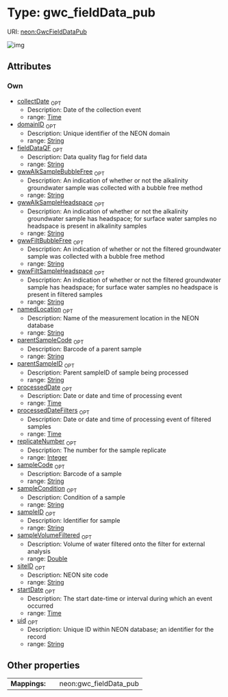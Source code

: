 
# Type: gwc_fieldData_pub




URI: [neon:GwcFieldDataPub](https://data.neonscience.org/GwcFieldDataPub)


![img](http://yuml.me/diagram/nofunky;dir:TB/class/[GwcFieldDataPub&#124;uid:string%20%3F;domainID:string%20%3F;siteID:string%20%3F;sampleID:string%20%3F;collectDate:time%20%3F;processedDate:time%20%3F;sampleVolumeFiltered:double%20%3F;startDate:time%20%3F;parentSampleID:string%20%3F;processedDateFilters:time%20%3F;sampleCode:string%20%3F;parentSampleCode:string%20%3F;sampleCondition:string%20%3F;fieldDataQF:string%20%3F;replicateNumber:integer%20%3F;namedLocation:string%20%3F;gwwAlkSampleBubbleFree:string%20%3F;gwwAlkSampleHeadspace:string%20%3F;gwwFiltBubbleFree:string%20%3F;gwwFiltSampleHeadspace:string%20%3F])

## Attributes


### Own

 * [collectDate](collectDate.md)  <sub>OPT</sub>
    * Description: Date of the collection event
    * range: [Time](types/Time.md)
 * [domainID](domainID.md)  <sub>OPT</sub>
    * Description: Unique identifier of the NEON domain
    * range: [String](types/String.md)
 * [fieldDataQF](fieldDataQF.md)  <sub>OPT</sub>
    * Description: Data quality flag for field data
    * range: [String](types/String.md)
 * [gwwAlkSampleBubbleFree](gwwAlkSampleBubbleFree.md)  <sub>OPT</sub>
    * Description: An indication of whether or not the alkalinity groundwater sample was collected with a bubble free method
    * range: [String](types/String.md)
 * [gwwAlkSampleHeadspace](gwwAlkSampleHeadspace.md)  <sub>OPT</sub>
    * Description: An indication of whether or not the alkalinity groundwater sample has headspace; for surface water samples no headspace is present in alkalinity samples
    * range: [String](types/String.md)
 * [gwwFiltBubbleFree](gwwFiltBubbleFree.md)  <sub>OPT</sub>
    * Description: An indication of whether or not the filtered groundwater sample was collected with a bubble free method
    * range: [String](types/String.md)
 * [gwwFiltSampleHeadspace](gwwFiltSampleHeadspace.md)  <sub>OPT</sub>
    * Description: An indication of whether or not the filtered groundwater sample has headspace; for surface water samples no headspace is present in filtered samples
    * range: [String](types/String.md)
 * [namedLocation](namedLocation.md)  <sub>OPT</sub>
    * Description: Name of the measurement location in the NEON database
    * range: [String](types/String.md)
 * [parentSampleCode](parentSampleCode.md)  <sub>OPT</sub>
    * Description: Barcode of a parent sample
    * range: [String](types/String.md)
 * [parentSampleID](parentSampleID.md)  <sub>OPT</sub>
    * Description: Parent sampleID of sample being processed
    * range: [String](types/String.md)
 * [processedDate](processedDate.md)  <sub>OPT</sub>
    * Description: Date or date and time of processing event
    * range: [Time](types/Time.md)
 * [processedDateFilters](processedDateFilters.md)  <sub>OPT</sub>
    * Description: Date or date and time of processing event of filtered samples
    * range: [Time](types/Time.md)
 * [replicateNumber](replicateNumber.md)  <sub>OPT</sub>
    * Description: The number for the sample replicate
    * range: [Integer](types/Integer.md)
 * [sampleCode](sampleCode.md)  <sub>OPT</sub>
    * Description: Barcode of a sample
    * range: [String](types/String.md)
 * [sampleCondition](sampleCondition.md)  <sub>OPT</sub>
    * Description: Condition of a sample
    * range: [String](types/String.md)
 * [sampleID](sampleID.md)  <sub>OPT</sub>
    * Description: Identifier for sample
    * range: [String](types/String.md)
 * [sampleVolumeFiltered](sampleVolumeFiltered.md)  <sub>OPT</sub>
    * Description: Volume of water filtered onto the filter for external analysis
    * range: [Double](types/Double.md)
 * [siteID](siteID.md)  <sub>OPT</sub>
    * Description: NEON site code
    * range: [String](types/String.md)
 * [startDate](startDate.md)  <sub>OPT</sub>
    * Description: The start date-time or interval during which an event occurred
    * range: [Time](types/Time.md)
 * [uid](uid.md)  <sub>OPT</sub>
    * Description: Unique ID within NEON database; an identifier for the record
    * range: [String](types/String.md)

## Other properties

|  |  |  |
| --- | --- | --- |
| **Mappings:** | | neon:gwc_fieldData_pub |

